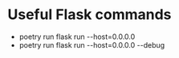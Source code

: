 # Useful Flask commands

- poetry run flask run --host=0.0.0.0
- poetry run flask run --host=0.0.0.0 --debug